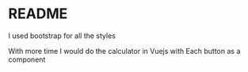 # README

I used bootstrap for all the styles

With more time I would do the calculator in Vuejs with Each button as a component

